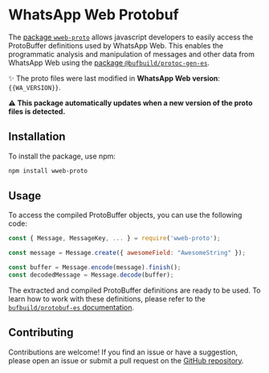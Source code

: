 # WhatsApp Web Protobuf

The [package `wweb-proto`](https://www.npmjs.com/package/wweb-proto) allows javascript developers to easily access the ProtoBuffer definitions used by WhatsApp Web. This enables the programmatic analysis and manipulation of messages and other data from WhatsApp Web using the [package `@bufbuild/protoc-gen-es`](https://www.npmjs.com/package/@bufbuild/protoc-gen-es).

✨ The proto files were last modified in **WhatsApp Web version**: `{{WA_VERSION}}`.

**⚠️ This package automatically updates when a new version of the proto files is detected.**

## Installation

To install the package, use npm:

```sh
npm install wweb-proto
```

## Usage

To access the compiled ProtoBuffer objects, you can use the following code:

```javascript
const { Message, MessageKey, ... } = require('wweb-proto');

const message = Message.create({ awesomeField: "AwesomeString" });

const buffer = Message.encode(message).finish();
const decodedMessage = Message.decode(buffer);
```

The extracted and compiled ProtoBuffer definitions are ready to be used. To learn how to work with these definitions, please refer to the [`bufbuild/protobuf-es` documentation](https://github.com/bufbuild/protobuf-es).

## Contributing

Contributions are welcome! If you find an issue or have a suggestion, please open an issue or submit a pull request on the [GitHub repository](https://github.com/jaovitubr/wweb-proto).
